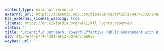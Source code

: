 ```yaml
---
content_type: external-resource
external_url: https://academic.oup.com/bioscience/article/64/4/333/248218
has_external_license_warning: true
license: https://en.wikipedia.org/wiki/All_rights_reserved
status: ''
title: 'Scientific Outreach: Toward Effective Public Engagement with Biological Science'
uid: 4f534e74-b7f4-4391-a6c2-bd7ed7b0e086
wayback_url: ''
---
```


